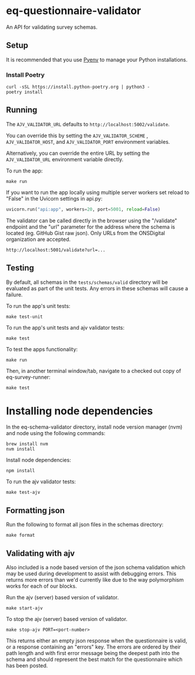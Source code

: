 # eq-questionnaire-validator

An API for validating survey schemas.

## Setup

It is recommended that you use [Pyenv](https://github.com/pyenv/pyenv) to manage your Python installations.

### Install Poetry
```
curl -sSL https://install.python-poetry.org | python3 - 
poetry install
```

## Running 

The `AJV_VALIDATOR_URL` defaults to `http://localhost:5002/validate`.

You can override this by setting the `AJV_VALIDATOR_SCHEME` , `AJV_VALIDATOR_HOST`, and `AJV_VALIDATOR_PORT` environment variables.

Alternatively, you can override the entire URL by setting the `AJV_VALIDATOR_URL` environment variable directly.


To run the app:

```
make run
```
If you want to run the app locally using multiple server workers set reload to "False" in the Uvicorn settings in api.py:
```python
uvicorn.run("api:app", workers=20, port=5001, reload=False)
```
The validator can be called directly in the browser using the "/validate" endpoint and the "url" parameter for the address where the schema is located (eg. GitHub Gist raw json). Only URLs from the ONSDigital organization are accepted.
```
http://localhost:5001/validate?url=...
```


## Testing

By default, all schemas in the `tests/schemas/valid` directory will be evaluated as part of the unit tests.
Any errors in these schemas will cause a failure.

To run the app's unit tests:

```
make test-unit
```

To run the app's unit tests and ajv validator tests:

```
make test
```

To test the apps functionality:
```
make run
```

Then, in another terminal window/tab, navigate to a checked out copy of eq-survey-runner:
```
make test
```

# Installing node dependencies

In the eq-schema-validator directory, install node version manager (nvm) and node using the following commands:

```
brew install nvm
nvm install
```

Install node dependencies:

```
npm install
```

To run the ajv validator tests:

```
make test-ajv
```

## Formatting json

Run the following to format all json files in the schemas directory:

```
make format
````

## Validating with ajv

Also included is a node based version of the json schema validation which may be used during development to assist with
debugging errors. This returns more errors than we'd currently like due to the way polymorphism works for each of our
blocks.

Run the ajv (server) based version of validator.

```
make start-ajv
```
To stop the ajv (server) based version of validator.

```
make stop-ajv PORT=<port-number>
```

This returns either an empty json response when the questionnaire is valid, or a response containing an "errors" key.
The errors are ordered by their path length and with first error message being the deepest path into the schema and
should represent the best match for the questionnaire which has been posted.
